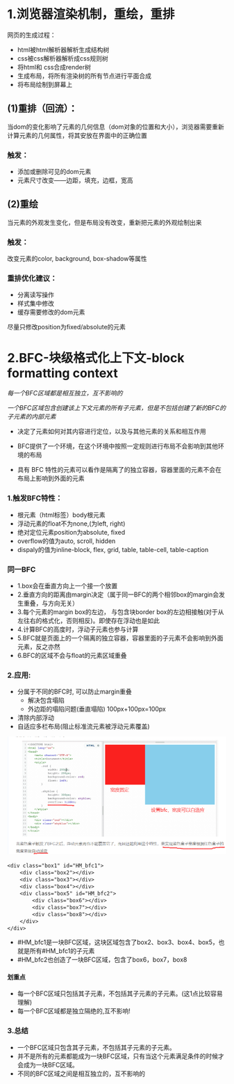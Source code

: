 # 1.浏览器渲染机制，重绘，重排
网页的生成过程：
- html被html解析器解析生成结构树
- css被css解析器解析成css规则树
- 将html和 css合成render树
- 生成布局，将所有渲染树的所有节点进行平面合成
- 将布局绘制到屏幕上

## (1)重排（回流）：
当dom的变化影响了元素的几何信息（dom对象的位置和大小），浏览器需要重新计算元素的几何属性，将其安放在界面中的正确位置

### 触发：
- 添加或删除可见的dom元素
- 元素尺寸改变——边距，填充，边框，宽高

## (2)重绘
当元素的外观发生变化，但是布局没有改变，重新把元素的外观绘制出来

### 触发：
改变元素的color, background, box-shadow等属性

### 重排优化建议：
- 分离读写操作
- 样式集中修改
- 缓存需要修改的dom元素

尽量只修改position为fixed/absolute的元素

# 2.BFC-块级格式化上下文-block formatting context
_每一个BFC区域都是相互独立，互不影响的_

_一个BFC区域包含创建该上下文元素的所有子元素，但是不包括创建了新的BFC的子元素的内部元素_

- 决定了元素如何对其内容进行定位，以及与其他元素的关系和相互作用

- BFC提供了一个环境，在这个环境中按照一定规则进行布局不会影响到其他环境的布局

- 具有 BFC 特性的元素可以看作是隔离了的独立容器，容器里面的元素不会在布局上影响到外面的元素

### 1.触发BFC特性：
- 根元素（html标签）body根元素
- 浮动元素的float不为none,(为left, right)
- 绝对定位元素position为absolute, fixed
- overflow的值为auto, scroll, hidden
- dispaly的值为inline-block, flex, grid, table, table-cell, table-caption

### 同一BFC
- 1.box会在垂直方向上一个接一个放置
- 2.垂直方向的距离由margin决定（属于同一BFC的两个相邻box的margin会发生重叠，与方向无关）
- 3.每个元素的margin box的左边， 与包含块border box的左边相接触(对于从左往右的格式化，否则相反)。即使存在浮动也是如此
- 4.计算BFC的高度时，浮动子元素也参与计算
- 5.BFC就是页面上的一个隔离的独立容器，容器里面的子元素不会影响到外面元素，反之亦然
- 6.BFC的区域不会与float的元素区域重叠

### 2.应用:

- 分属于不同的BFC时, 可以防止margin重叠
  - 解决包含塌陷
  - 外边距的塌陷问题(垂直塌陷) 100px+100px=100px
- 清除内部浮动
- 自适应多栏布局(阻止标准流元素被浮动元素覆盖)

![avatar](../images/bfc.png)

```
<div class="box1" id="HM_bfc1">
    <div class="box2"></div>
    <div class="box3"></div>
    <div class="box4"></div>
    <div class="box5" id="HM_bfc2">
        <div class="box6"></div>
        <div class="box7"></div>
        <div class="box8"></div>
    </div>
</div>
```
- #HM_bfc1是一块BFC区域，这块区域包含了box2、box3、box4、box5，也就是所有#HM_bfc1的子元素
- #HM_bfc2也创造了一块BFC区域，包含了box6，box7，box8
#### 划重点
- 每一个BFC区域只包括其子元素，不包括其子元素的子元素。(这1点比较容易理解)
- 每一个BFC区域都是独立隔绝的,互不影响!

### 3.总结
- 一个BFC区域只包含其子元素，不包括其子元素的子元素。
- 并不是所有的元素都能成为一块BFC区域，只有当这个元素满足条件的时候才会成为一块BFC区域。
- 不同的BFC区域之间是相互独立的，互不影响的